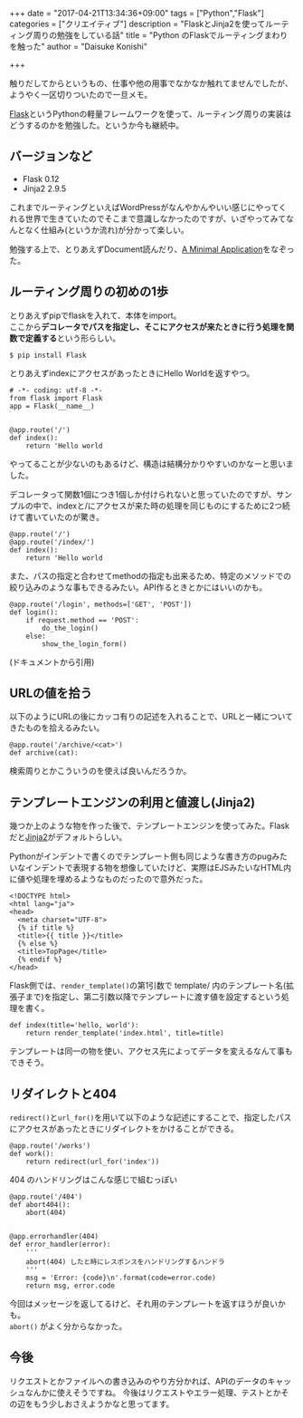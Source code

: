 +++
date = "2017-04-21T13:34:36+09:00"
tags = ["Python","Flask"]
categories = ["クリエイティブ"]
description = "FlaskとJinja2を使ってルーティング周りの勉強をしている話"
title = "Python のFlaskでルーティングまわりを触った"
author = "Daisuke Konishi"

+++

触りだしてからというもの、仕事や他の用事でなかなか触れてませんでしたが、ようやく一区切りついたので一旦メモ。

[Flask](http://flask.pocoo.org/docs/0.12/)というPythonの軽量フレームワークを使って、ルーティング周りの実装はどうするのかを勉強した。というか今も継続中。

## バージョンなど
* Flask 0.12
* Jinja2 2.9.5

これまでルーティングといえばWordPressがなんやかんやいい感じにやってくれる世界で生きていたのでそこまで意識しなかったのですが、いざやってみてなんとなく仕組み(というか流れ)が分かって楽しい。

勉強する上で、とりあえずDocument読んだり、[A Minimal Application](http://flask.pocoo.org/docs/0.12/quickstart/#a-minimal-application)をなぞった。


## ルーティング周りの初めの1歩
とりあえずpipでflaskを入れて、本体をimport。  
ここから**デコレータでパスを指定し、そこにアクセスが来たときに行う処理を関数で定義する**という形らしい。

```
$ pip install Flask
```

とりあえずindexにアクセスがあったときにHello Worldを返すやつ。

```
# -*- coding: utf-8 -*-
from flask import Flask
app = Flask(__name__)


@app.route('/')
def index():
    return 'Hello world
```

やってることが少ないのもあるけど、構造は結構分かりやすいのかなーと思いました。

デコレータって関数1個につき1個しか付けられないと思っていたのですが、サンプルの中で、indexと/にアクセスが来た時の処理を同じものにするために2つ続けて書いていたのが驚き。

```
@app.route('/')
@app.route('/index/')
def index():
    return 'Hello world
```

また、パスの指定と合わせてmethodの指定も出来るため、特定のメソッドでの絞り込みのような事もできるみたい。API作るときとかにはいいのかも。

```
@app.route('/login', methods=['GET', 'POST'])
def login():
    if request.method == 'POST':
        do_the_login()
    else:
        show_the_login_form()
```
(ドキュメントから引用)


## URLの値を拾う
以下のようにURLの後にカッコ有りの記述を入れることで、URLと一緒についてきたものを拾えるみたい。

```
@app.route('/archive/<cat>')
def archive(cat):
```

検索周りとかこういうのを使えば良いんだろうか。


## テンプレートエンジンの利用と値渡し(Jinja2)
幾つか上のような物を作った後で、テンプレートエンジンを使ってみた。Flaskだと[Jinja2](http://jinja.pocoo.org/docs/2.10/)がデフォルトらしい。

Pythonがインデントで書くのでテンプレート側も同じような書き方のpugみたいなインデントで表現する物を想像していたけど、実際はEJSみたいなHTML内に値や処理を埋めるようなものだったので意外だった。

```
<!DOCTYPE html>
<html lang="ja">
<head>
  <meta charset="UTF-8">
  {% if title %}
  <title>{{ title }}</title>
  {% else %}
  <title>TopPage</title>
  {% endif %}
</head>
```


Flask側では、``render_template()``の第1引数で template/ 内のテンプレート名(拡張子まで)を指定し、第二引数以降でテンプレートに渡す値を設定するという処理を書く。

```
def index(title='hello, world'):
    return render_template('index.html', title=title)
```

テンプレートは同一の物を使い、アクセス先によってデータを変えるなんて事もできそう。

## リダイレクトと404
``redirect()``と``url_for()``を用いて以下のような記述にすることで、指定したパスにアクセスがあったときにリダイレクトをかけることができる。

```
@app.route('/works')
def work():
    return redirect(url_for('index'))
```

404 のハンドリングはこんな感じで組むっぽい

```
@app.route('/404')
def abort404():
    abort(404)


@app.errorhandler(404)
def error_handler(error):
    '''
    abort(404) したと時にレスポンスをハンドリングするハンドラ
    '''
    msg = 'Error: {code}\n'.format(code=error.code)
    return msg, error.code
```

今回はメッセージを返してるけど、それ用のテンプレートを返すほうが良いかも。  
``abort()`` がよく分からなかった。

## 今後
リクエストとかファイルへの書き込みのやり方分かれば、APIのデータのキャッシュなんかに使えそうですね。
今後はリクエストやエラー処理、テストとかその辺をもう少しおさえようかなと思ってます。
